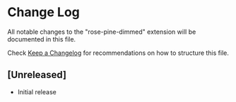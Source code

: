 # Change Log

All notable changes to the "rose-pine-dimmed" extension will be documented in this file.

Check [Keep a Changelog](http://keepachangelog.com/) for recommendations on how to structure this file.

## [Unreleased]

- Initial release
